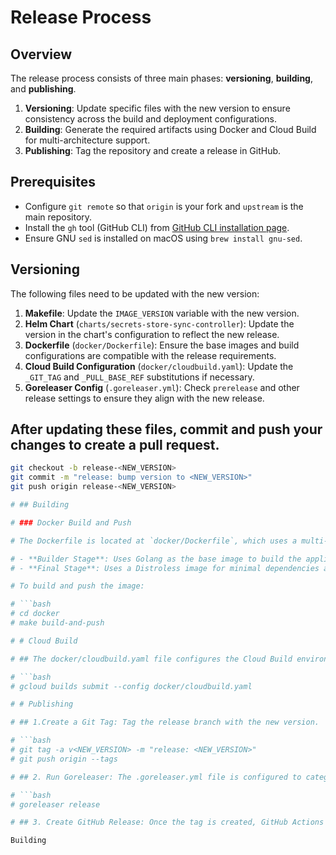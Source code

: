 # Release Process

## Overview

The release process consists of three main phases: **versioning**, **building**, and **publishing**.

1. **Versioning**: Update specific files with the new version to ensure consistency across the build and deployment configurations.
2. **Building**: Generate the required artifacts using Docker and Cloud Build for multi-architecture support.
3. **Publishing**: Tag the repository and create a release in GitHub.

## Prerequisites

- Configure `git remote` so that `origin` is your fork and `upstream` is the main repository.
- Install the `gh` tool (GitHub CLI) from [GitHub CLI installation page](https://github.com/cli/cli#installation).
- Ensure GNU `sed` is installed on macOS using `brew install gnu-sed`.

## Versioning

The following files need to be updated with the new version:

1. **Makefile**: Update the `IMAGE_VERSION` variable with the new version.
2. **Helm Chart** (`charts/secrets-store-sync-controller`): Update the version in the chart's configuration to reflect the new release.
3. **Dockerfile** (`docker/Dockerfile`): Ensure the base images and build configurations are compatible with the release requirements.
4. **Cloud Build Configuration** (`docker/cloudbuild.yaml`): Update the `_GIT_TAG` and `_PULL_BASE_REF` substitutions if necessary.
5. **Goreleaser Config** (`.goreleaser.yml`): Check `prerelease` and other release settings to ensure they align with the new release.

## After updating these files, commit and push your changes to create a pull request.

```bash
git checkout -b release-<NEW_VERSION>
git commit -m "release: bump version to <NEW_VERSION>"
git push origin release-<NEW_VERSION>

# ## Building

# ### Docker Build and Push

# The Dockerfile is located at `docker/Dockerfile`, which uses a multi-stage build process:

# - **Builder Stage**: Uses Golang as the base image to build the application.
# - **Final Stage**: Uses a Distroless image for minimal dependencies and security.

# To build and push the image:

# ```bash
# cd docker
# make build-and-push

# # Cloud Build

# ## The docker/cloudbuild.yaml file configures the Cloud Build environment for multi-arch Docker images. Use this configuration to trigger a build with Google Cloud Build. Update _GIT_TAG and _PULL_BASE_REF as needed before running the job.

# ```bash
# gcloud builds submit --config docker/cloudbuild.yaml

# # Publishing

# ## 1.Create a Git Tag: Tag the release branch with the new version.

# ```bash
# git tag -a v<NEW_VERSION> -m "release: <NEW_VERSION>"
# git push origin --tags

# ## 2. Run Goreleaser: The .goreleaser.yml file is configured to categorize changes and create a release. Run Goreleaser to publish the release.

# ```bash
# goreleaser release

# ## 3. Create GitHub Release: Once the tag is created, GitHub Actions should automatically generate the release notes and changelog based on the configuration in .goreleaser.yml

Building

